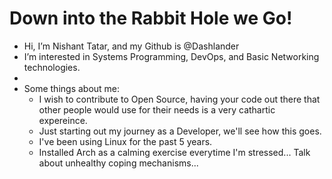 # Down into the Rabbit Hole we Go!

- Hi, I’m Nishant Tatar, and my Github is @Dashlander
- I’m interested in Systems Programming, DevOps, and Basic Networking technologies.
- 
- Some things about me:
  - I wish to contribute to Open Source, having your code out there that other people would use for their needs is a very cathartic expereince.
  - Just starting out my journey as a Developer, we'll see how this goes.
  - I've been using Linux for the past 5 years.
  - Installed Arch as a calming exercise everytime I'm stressed... Talk about unhealthy coping mechanisms...

<!---
Dashlander/Dashlander is a ✨ special ✨ repository because its `README.md` (this file) appears on your GitHub profile.
You can click the Preview link to take a look at your changes.
--->
